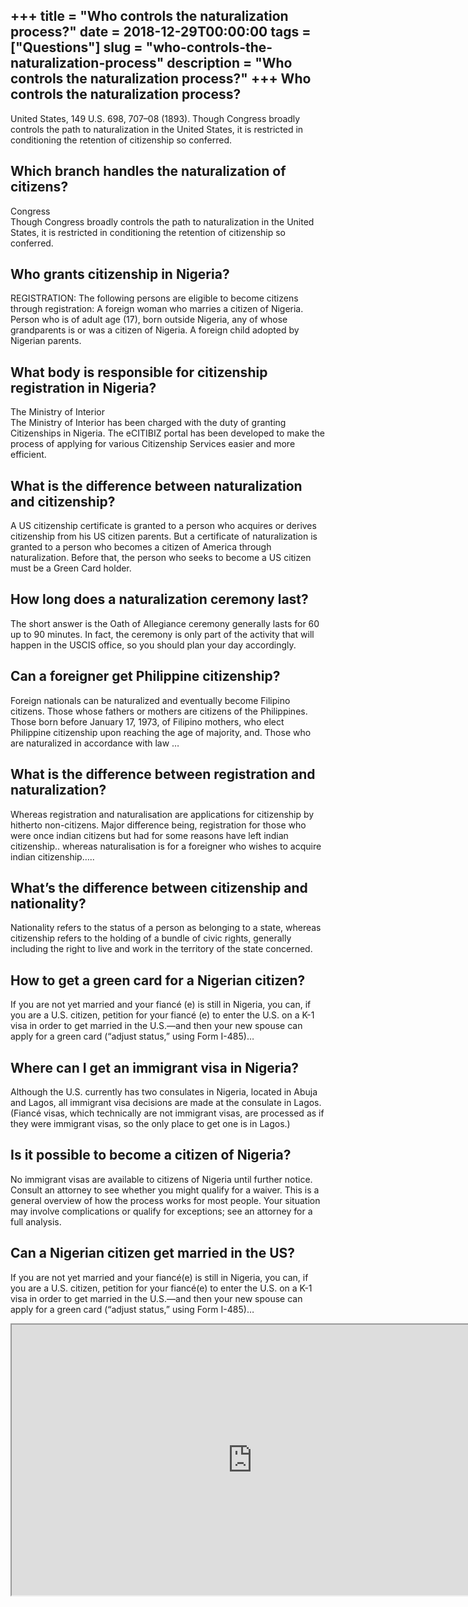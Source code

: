 +++
title = "Who controls the naturalization process?"
date = 2018-12-29T00:00:00
tags = ["Questions"]
slug = "who-controls-the-naturalization-process"
description = "Who controls the naturalization process?"
+++
Who controls the naturalization process?
----------------------------------------

United States, 149 U.S. 698, 707–08 (1893). Though Congress broadly controls the path to naturalization in the United States, it is restricted in conditioning the retention of citizenship so conferred.

Which branch handles the naturalization of citizens?
----------------------------------------------------

Congress  
Though Congress broadly controls the path to naturalization in the United States, it is restricted in conditioning the retention of citizenship so conferred.

Who grants citizenship in Nigeria?
----------------------------------

REGISTRATION: The following persons are eligible to become citizens through registration: A foreign woman who marries a citizen of Nigeria. Person who is of adult age (17), born outside Nigeria, any of whose grandparents is or was a citizen of Nigeria. A foreign child adopted by Nigerian parents.

What body is responsible for citizenship registration in Nigeria?
-----------------------------------------------------------------

The Ministry of Interior  
The Ministry of Interior has been charged with the duty of granting Citizenships in Nigeria. The eCITIBIZ portal has been developed to make the process of applying for various Citizenship Services easier and more efficient.

What is the difference between naturalization and citizenship?
--------------------------------------------------------------

A US citizenship certificate is granted to a person who acquires or derives citizenship from his US citizen parents. But a certificate of naturalization is granted to a person who becomes a citizen of America through naturalization. Before that, the person who seeks to become a US citizen must be a Green Card holder.

How long does a naturalization ceremony last?
---------------------------------------------

The short answer is the Oath of Allegiance ceremony generally lasts for 60 up to 90 minutes. In fact, the ceremony is only part of the activity that will happen in the USCIS office, so you should plan your day accordingly.

Can a foreigner get Philippine citizenship?
-------------------------------------------

Foreign nationals can be naturalized and eventually become Filipino citizens. Those whose fathers or mothers are citizens of the Philippines. Those born before January 17, 1973, of Filipino mothers, who elect Philippine citizenship upon reaching the age of majority, and. Those who are naturalized in accordance with law …

What is the difference between registration and naturalization?
---------------------------------------------------------------

Whereas registration and naturalisation are applications for citizenship by hitherto non-citizens. Major difference being, registration for those who were once indian citizens but had for some reasons have left indian citizenship.. whereas naturalisation is for a foreigner who wishes to acquire indian citizenship…..

What’s the difference between citizenship and nationality?
----------------------------------------------------------

Nationality refers to the status of a person as belonging to a state, whereas citizenship refers to the holding of a bundle of civic rights, generally including the right to live and work in the territory of the state concerned.

How to get a green card for a Nigerian citizen?
-----------------------------------------------

If you are not yet married and your fiancé (e) is still in Nigeria, you can, if you are a U.S. citizen, petition for your fiancé (e) to enter the U.S. on a K-1 visa in order to get married in the U.S.—and then your new spouse can apply for a green card (“adjust status,” using Form I-485)…

Where can I get an immigrant visa in Nigeria?
---------------------------------------------

Although the U.S. currently has two consulates in Nigeria, located in Abuja and Lagos, all immigrant visa decisions are made at the consulate in Lagos. (Fiancé visas, which technically are not immigrant visas, are processed as if they were immigrant visas, so the only place to get one is in Lagos.)

Is it possible to become a citizen of Nigeria?
----------------------------------------------

No immigrant visas are available to citizens of Nigeria until further notice. Consult an attorney to see whether you might qualify for a waiver. This is a general overview of how the process works for most people. Your situation may involve complications or qualify for exceptions; see an attorney for a full analysis.

Can a Nigerian citizen get married in the US?
---------------------------------------------

If you are not yet married and your fiancé(e) is still in Nigeria, you can, if you are a U.S. citizen, petition for your fiancé(e) to enter the U.S. on a K-1 visa in order to get married in the U.S.—and then your new spouse can apply for a green card (“adjust status,” using Form I-485)…

<iframe allow="accelerometer; autoplay; clipboard-write; encrypted-media; gyroscope; picture-in-picture" allowfullscreen="" class="__youtube_prefs__  epyt-is-override  no-lazyload" data-no-lazy="1" data-origheight="433" data-origwidth="770" data-skipgform_ajax_framebjll="" height="433" id="_ytid_60900" loading="lazy" src="https://www.youtube.com/embed/fA2baN9OZuI?enablejsapi=1&autoplay=0&cc_load_policy=0&cc_lang_pref=&iv_load_policy=1&loop=0&modestbranding=0&rel=1&fs=1&playsinline=0&autohide=2&theme=dark&color=red&controls=1&" title="YouTube player" width="770"></iframe>